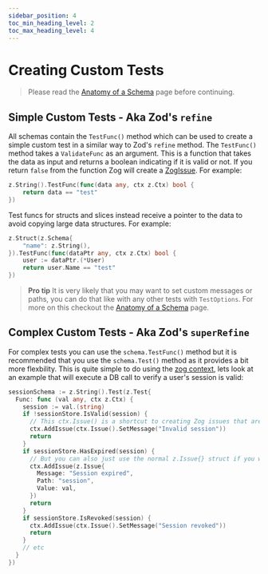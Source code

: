 ```yaml
---
sidebar_position: 4
toc_min_heading_level: 2
toc_max_heading_level: 4
---
```


# Creating Custom Tests

> Please read the [Anatomy of a Schema](/core-concepts/anatomy-of-schema) page before continuing.

## Simple Custom Tests - Aka Zod's `refine`

All schemas contain the `TestFunc()` method which can be used to create a simple custom test in a similar way to Zod's `refine` method. The `TestFunc()` method takes a `ValidateFunc` as an argument. This is a function that takes the data as input and returns a boolean indicating if it is valid or not. If you return `false` from the function Zog will create a [ZogIssue](/errors). For example:

```go
z.String().TestFunc(func(data any, ctx z.Ctx) bool {
	return data == "test"
})
```

Test funcs for structs and slices instead receive a pointer to the data to avoid copying large data structures. For example:

```go
z.Struct(z.Schema{
	"name": z.String(),
}).TestFunc(func(dataPtr any, ctx z.Ctx) bool {
	user := dataPtr.(*User)
	return user.Name == "test"
})
```

> **Pro tip**
> It is very likely that you may want to set custom messages or paths, you can do that like with any other tests with `TestOptions`. For more on this checkout the [Anatomy of a Schema](/core-concepts/anatomy-of-schema#test-options) page.

## Complex Custom Tests - Aka Zod's `superRefine`

For complex tests you can use the `schema.TestFunc()` method but it is recommended that you use the `schema.Test()` method as it provides a bit more flexbility. This is quite simple to do using the [zog context](/context), lets look at an example that will execute a DB call to verify a user's session is valid:

```go
sessionSchema := z.String().Test(z.Test{
  Func: func (val any, ctx z.Ctx) {
    session := val.(string)
    if !sessionStore.IsValid(session) {
      // This ctx.Issue() is a shortcut to creating Zog issues that are aware of the current schema context. Basically this means that it will prefil some data like the path, value, etc. for you.
      ctx.AddIssue(ctx.Issue().SetMessage("Invalid session"))
      return
    }
    if sessionStore.HasExpired(session) {
      // But you can also just use the normal z.Issue{} struct if you want to.
      ctx.AddIssue(z.Issue{
        Message: "Session expired",
        Path: "session",
        Value: val,
      })
      return
    }
    if sessionStore.IsRevoked(session) {
      ctx.AddIssue(ctx.Issue().SetMessage("Session revoked"))
      return
    }
    // etc
  }
})
```
